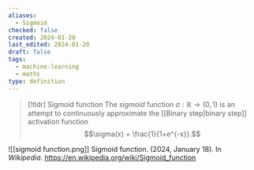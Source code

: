 ```yaml
---
aliases:
  - Sigmoid
checked: false
created: 2024-01-20
last_edited: 2024-01-20
draft: false
tags:
  - machine-learning
  - maths
type: definition
---
```

>[!tldr] Sigmoid function
>The *sigmoid* function $\sigma: \mathbb{R} \rightarrow (0,1)$ is an attempt to continuously approximate the [[Binary step|binary step]] activation function
>$$\sigma(x) = \frac{1}{1+e^{-x}}.$$

![[sigmoid function.png]]
Sigmoid function. (2024, January 18). In _Wikipedia_. https://en.wikipedia.org/wiki/Sigmoid_function